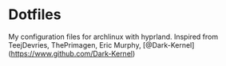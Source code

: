# Dotfiles
My configuration files for archlinux with hyprland. Inspired from TeejDevries, ThePrimagen, Eric Murphy, [@Dark-Kernel] (https://www.github.com/Dark-Kernel)
